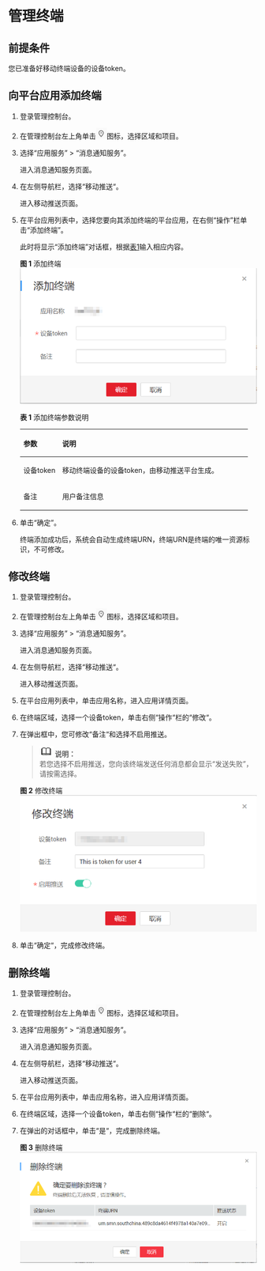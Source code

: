 # 管理终端<a name="smn_ug_0023"></a>

## 前提条件<a name="section5724202117350"></a>

您已准备好移动终端设备的设备token。

## 向平台应用添加终端<a name="section25315375369"></a>

1.  登录管理控制台。
2.  在管理控制台左上角单击![](figures/icon-region.png)图标，选择区域和项目。
3.  选择“应用服务” \> “消息通知服务”。

    进入消息通知服务页面。

4.  在左侧导航栏，选择“移动推送“。

    进入移动推送页面。

5.  在平台应用列表中，选择您要向其添加终端的平台应用，在右侧“操作”栏单击“添加终端”。

    此时将显示“添加终端”对话框，根据[表1](#table6346191114616)输入相应内容。

    **图 1**  添加终端<a name="fig14315352194115"></a>  
    ![](figures/添加终端.png "添加终端")

    **表 1**  添加终端参数说明

    <a name="table6346191114616"></a>
    <table><thead align="left"><tr id="row123461418461"><th class="cellrowborder" valign="top" width="17%" id="mcps1.2.3.1.1"><p id="p33460115461"><a name="p33460115461"></a><a name="p33460115461"></a>参数</p>
    </th>
    <th class="cellrowborder" valign="top" width="83%" id="mcps1.2.3.1.2"><p id="p1934613114466"><a name="p1934613114466"></a><a name="p1934613114466"></a>说明</p>
    </th>
    </tr>
    </thead>
    <tbody><tr id="row10346117465"><td class="cellrowborder" valign="top" width="17%" headers="mcps1.2.3.1.1 "><p id="p173467154612"><a name="p173467154612"></a><a name="p173467154612"></a>设备token</p>
    </td>
    <td class="cellrowborder" valign="top" width="83%" headers="mcps1.2.3.1.2 "><p id="p13461417463"><a name="p13461417463"></a><a name="p13461417463"></a>移动终端设备的设备token，由移动推送平台生成。</p>
    </td>
    </tr>
    <tr id="row1234620117463"><td class="cellrowborder" valign="top" width="17%" headers="mcps1.2.3.1.1 "><p id="p128461619164619"><a name="p128461619164619"></a><a name="p128461619164619"></a>备注</p>
    </td>
    <td class="cellrowborder" valign="top" width="83%" headers="mcps1.2.3.1.2 "><p id="p8346714468"><a name="p8346714468"></a><a name="p8346714468"></a>用户备注信息</p>
    </td>
    </tr>
    </tbody>
    </table>

6.  单击“确定”。

    终端添加成功后，系统会自动生成终端URN，终端URN是终端的唯一资源标识，不可修改。


## 修改终端<a name="section74857342446"></a>

1.  登录管理控制台。
2.  在管理控制台左上角单击![](figures/icon-region.png)图标，选择区域和项目。
3.  选择“应用服务” \> “消息通知服务”。

    进入消息通知服务页面。

4.  在左侧导航栏，选择“移动推送“。

    进入移动推送页面。

5.  在平台应用列表中，单击应用名称，进入应用详情页面。
6.  在终端区域，选择一个设备token，单击右侧“操作“栏的“修改“。
7.  在弹出框中，您可修改“备注“和选择不启用推送。

    >![](public_sys-resources/icon-note.gif) **说明：**   
    >若您选择不启用推送，您向该终端发送任何消息都会显示“发送失败”，请按需选择。  

    **图 2**  修改终端<a name="fig3634142920517"></a>  
    ![](figures/修改终端.png "修改终端")

8.  单击“确定“，完成修改终端。

## 删除终端<a name="section169841731155215"></a>

1.  登录管理控制台。
2.  在管理控制台左上角单击![](figures/icon-region.png)图标，选择区域和项目。
3.  选择“应用服务” \> “消息通知服务”。

    进入消息通知服务页面。

4.  在左侧导航栏，选择“移动推送“。

    进入移动推送页面。

5.  在平台应用列表中，单击应用名称，进入应用详情页面。
6.  在终端区域，选择一个设备token，单击右侧“操作“栏的“删除“。
7.  在弹出的对话框中，单击“是“，完成删除终端。

    **图 3**  删除终端<a name="fig6540184675410"></a>  
    ![](figures/删除终端.png "删除终端")


